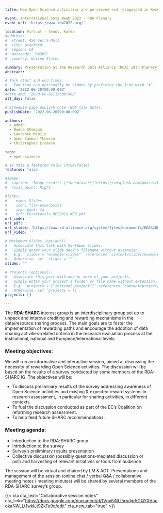 ```yaml
---
title: How Open Science activities are perceived and recognised in Research and the Research career

event: International Data Week 2022 - RDA Plenary
event_url: 'https://www.idw2022.org/'

location: Virtual - Seoul, Korea
#address:
#  street: 450 Serra Mall
#  city: Stanford
#  region: CA
#  postcode: '94305'
#  country: United States

summary: Presentation at the Research Data Alliance (RDA) 19th Plenary
abstract: ''

# Talk start and end times.
#   End time can optionally be hidden by prefixing the line with `#`.
date: '2022-06-20T09:00:00Z'
#date_end: '2030-06-01T15:00:00Z'
all_day: false

# Schedule page publish date (NOT talk date).
publishDate: '2022-06-20T09:00:00Z'

authors:
  - admin
  - Hanna Shmagun
  - Laurence Mabile
  - Anne Cambon-Thomsen
  - Christopher Erdmann

tags:
  - open-science

# Is this a featured talk? (true/false)
featured: false

#image:
#  caption: 'Image credit: [**Unsplash**](https://unsplash.com/photos/bzdhc5b3Bxs)'
#  focal_point: Right

#links:
#  - name: Slides
#    icon: file-powerpoint
#    icon_pack: fa
#    url: FGrattarola_BES2019_WEB.pdf
url_code: ''
url_pdf: ''
url_slides: 'https://www.rd-alliance.org/system/files/documents/RDA%20P19%20SHARC%20ig%20session%20slides%20-%2020jun22.pdf'
url_video: ''

# Markdown Slides (optional).
#   Associate this talk with Markdown slides.
#   Simply enter your slide deck's filename without extension.
#   E.g. `slides = "example-slides"` references `content/slides/example-slides.md`.
#   Otherwise, set `slides = ""`.
slides: ""

# Projects (optional).
#   Associate this post with one or more of your projects.
#   Simply enter your project's folder or file name without extension.
#   E.g. `projects = ["internal-project"]` references `content/project/deep-learning/index.md`.
#   Otherwise, set `projects = []`.
projects: []

---
```


The **RDA-SHARC** interest group is an interdisciplinary group set up to unpack and improve crediting and rewarding mechanisms in the data/resource sharing process. The main goals are to foster the implementation of rewarding paths and encourage the adoption of data sharing activities-related criteria in the research evaluation process at the institutional, national and European/international levels.

### Meeting objectives: 

We will run an informative and interactive session, aimed at discussing the necessity of rewarding Open Science activities. The discussion will be based on  the results of a survey conducted by some members of the RDA-SHARC IG. The objectives will be:

- To discuss preliminary results of the survey addressing awareness of Open Science activities and existing & expected reward systems in research assessment, in particular for sharing activities, in different contexts.
- To fuel the discussion conducted as part of the EC’s Coalition on reforming research assessment.
- To help feed future SHARC recommendations.

### Meeting agenda: 

- Introduction to the RDA-SHARC group
- Introduction to the survey
- Survey’s preliminary results presentation
- Collective discussion (possibly questions-mediated discussion or poll) and harvesting of relevant initiatives or tools  from audience

The session will be virtual and chaired by LM & ACT. Presentations and management of the session (online chat / verbal Q&A / collaborative  meeting notes / meeting minutes) will be shared by several members of the RDA-SHARC survey’s group.

{{< cta cta_text="Collaborative session notes" cta_link="https://docs.google.com/document/d/1Vnv6iNLI5rndgr5GQYXVnookaNW_Lt1wkIJt9ZkTu9o/edit" cta_new_tab="true" >}}
